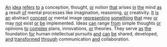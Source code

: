 [An](./an.md) [idea](./idea.md) [refers](./refers.md) [to](./to.md) [a](./a.md) conception, thought, [or](./or.md) notion [that](./that.md) arises [in](./in.md) [the](./the.md) mind [as](./as.md) [a](./a.md) result [of](./of.md) mental processes like imagination, reasoning, [or](./or.md) creativity. [It](./it.md) [is](./is.md) [an](./an.md) abstract [concept](./concept.md) [or](./or.md) mental image [representing](./representing.md) [something](./something.md) [that](./that.md) may [or](./or.md) may [not](./not.md) exist [or](./or.md) [be](./be.md) implemented. Ideas [can](./can.md) range [from](./from.md) simple thoughts [or](./or.md) opinions [to](./to.md) [complex](./complex.md) plans, innovations, [or](./or.md) theories. They serve [as](./as.md) [the](./the.md) foundation [for](./for.md) human intellectual pursuits [and](./and.md) [can](./can.md) [be](./be.md) shared, developed, [and](./and.md) [transformed](./transformed.md) [through](./through.md) communication [and](./and.md) collaboration.